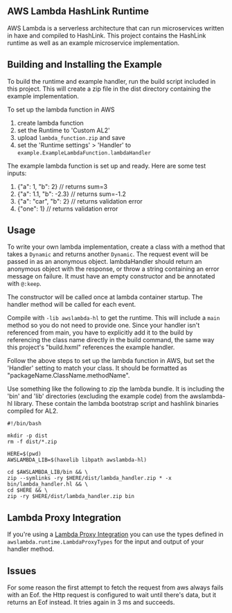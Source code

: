 ## AWS Lambda HashLink Runtime

AWS Lambda is a serverless architecture that can run microservices
written in haxe and compiled to HashLink. This project contains the
HashLink runtime as well as an example microservice implementation.

## Building and Installing the Example

To build the runtime and example handler, run the build script
included in this project. This will create a zip file in the dist
directory containing the example implementation.

To set up the lambda function in AWS
1. create lambda function
2. set the Runtime to 'Custom AL2'
3. upload `lambda_function.zip` and save
4. set the 'Runtime settings' > 'Handler' to `example.ExampleLambdaFunction.lambdaHandler`

The example lambda function is set up and ready. Here are some test
inputs:

1. {"a": 1, "b": 2} // returns sum=3
2. {"a": 1.1, "b": -2.3} // returns sum=-1.2
3. {"a": "car", "b": 2} // returns validation error
4. {"one": 1} // returns validation error

## Usage

To write your own lambda implementation, create a class with a method
that takes a `Dynamic` and returns another `Dynamic`. The request
event will be passed in as an anonymous object. lambdaHandler should
return an anonymous object with the response, or throw a string
containing an error message on failure. It must have an empty
constructor and be annotated with `@:keep`.

The constructor will be called once at lambda container startup.  The
handler method will be called for each event.

Compile with `-lib awslambda-hl` to get the runtime. This will include
a `main` method so you do not need to provide one. Since your handler
isn't referenced from main, you have to explicitly add it to the build
by referencing the class name directly in the build command, the same
way this project's "build.hxml" references the example handler.

Follow the above steps to set up the lambda function in AWS, but set
the 'Handler' setting to match your class. It should be formatted as
"packageName.ClassName.methodName".

Use something like the following to zip the lambda bundle. It is
including the 'bin' and 'lib' directories (excluding the example code)
from the awslambda-hl library. These contain the lambda bootstrap
script and hashlink binaries compiled for AL2.

```
#!/bin/bash

mkdir -p dist
rm -f dist/*.zip

HERE=$(pwd)
AWSLAMBDA_LIB=$(haxelib libpath awslambda-hl)

cd $AWSLAMBDA_LIB/bin && \
zip --symlinks -ry $HERE/dist/lambda_handler.zip * -x bin/lambda_handler.hl && \
cd $HERE && \
zip -ry $HERE/dist/lambda_handler.zip bin
```

## Lambda Proxy Integration

If you're using a [Lambda Proxy
Integration](https://docs.aws.amazon.com/apigateway/latest/developerguide/set-up-lambda-proxy-integrations.html)
you can use the types defined in `awslambda.runtime.LambdaProxyTypes`
for the input and output of your handler method.

## Issues

For some reason the first attempt to fetch the request from aws always
fails with an Eof. the Http request is configured to wait until
there's data, but it returns an Eof instead. It tries again in 3 ms
and succeeds.
